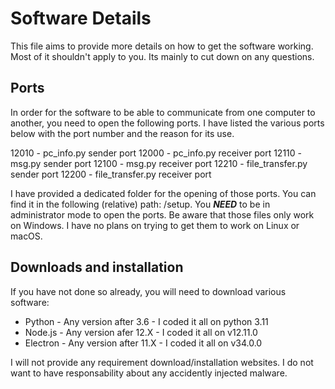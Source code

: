 # Software Details

This file aims to provide more details on how to get the software working.
Most of it shouldn't apply to you.
Its mainly to cut down on any questions.

## Ports

In order for the software to be able to communicate from one computer to another, you need to open the following ports.
I have listed the various ports below with the port number and the reason for its use.

12010 - pc_info.py sender port
12000 - pc_info.py receiver port
12110 - msg.py sender port
12100 - msg.py receiver port
12210 - file_transfer.py sender port
12200 - file_transfer.py receiver port

I have provided a dedicated folder for the opening of those ports. You can find it in the following (relative) path:
/setup. You ***NEED*** to be in administrator mode to open the ports.
Be aware that those files only work on Windows. I have no plans on trying to get them to work on Linux or macOS.

## Downloads and installation

If you have not done so already, you will need to download various software:

- Python - Any version after 3.6 - I coded it all on python 3.11
- Node.js - Any version afer 12.X - I coded it all on v12.11.0
- Electron - Any version after 11.X - I coded it all on v34.0.0

I will not provide any requirement download/installation websites.
I do not want to have responsability about any accidently injected malware.
